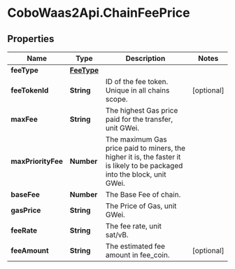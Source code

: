# CoboWaas2Api.ChainFeePrice

## Properties

Name | Type | Description | Notes
------------ | ------------- | ------------- | -------------
**feeType** | [**FeeType**](FeeType.md) |  | 
**feeTokenId** | **String** | ID of the fee token. Unique in all chains scope. | [optional] 
**maxFee** | **String** | The highest Gas price paid for the transfer, unit GWei. | 
**maxPriorityFee** | **Number** | The maximum Gas price paid to miners, the higher it is, the faster it is likely to be packaged into the block, unit GWei. | 
**baseFee** | **Number** | The Base Fee of chain. | 
**gasPrice** | **String** | The Price of Gas, unit GWei. | 
**feeRate** | **String** | The fee rate, unit sat/vB. | 
**feeAmount** | **String** | The estimated fee amount in fee_coin. | [optional] 


